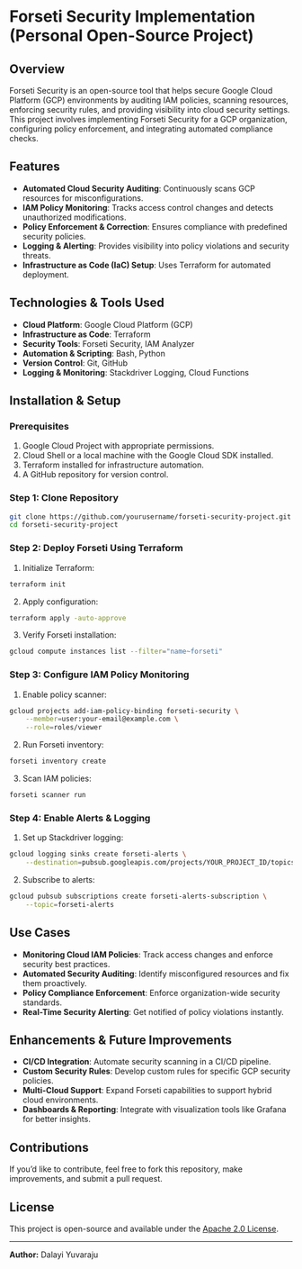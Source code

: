 # Forseti Security Implementation (Personal Open-Source Project)

## Overview
Forseti Security is an open-source tool that helps secure Google Cloud Platform (GCP) environments by auditing IAM policies, scanning resources, enforcing security rules, and providing visibility into cloud security settings. This project involves implementing Forseti Security for a GCP organization, configuring policy enforcement, and integrating automated compliance checks.

## Features
- **Automated Cloud Security Auditing**: Continuously scans GCP resources for misconfigurations.
- **IAM Policy Monitoring**: Tracks access control changes and detects unauthorized modifications.
- **Policy Enforcement & Correction**: Ensures compliance with predefined security policies.
- **Logging & Alerting**: Provides visibility into policy violations and security threats.
- **Infrastructure as Code (IaC) Setup**: Uses Terraform for automated deployment.

## Technologies & Tools Used
- **Cloud Platform**: Google Cloud Platform (GCP)
- **Infrastructure as Code**: Terraform
- **Security Tools**: Forseti Security, IAM Analyzer
- **Automation & Scripting**: Bash, Python
- **Version Control**: Git, GitHub
- **Logging & Monitoring**: Stackdriver Logging, Cloud Functions

## Installation & Setup
### Prerequisites
1. Google Cloud Project with appropriate permissions.
2. Cloud Shell or a local machine with the Google Cloud SDK installed.
3. Terraform installed for infrastructure automation.
4. A GitHub repository for version control.

### Step 1: Clone Repository
```sh
git clone https://github.com/yourusername/forseti-security-project.git
cd forseti-security-project
```

### Step 2: Deploy Forseti Using Terraform
1. Initialize Terraform:
```sh
terraform init
```
2. Apply configuration:
```sh
terraform apply -auto-approve
```
3. Verify Forseti installation:
```sh
gcloud compute instances list --filter="name~forseti"
```

### Step 3: Configure IAM Policy Monitoring
1. Enable policy scanner:
```sh
gcloud projects add-iam-policy-binding forseti-security \
    --member=user:your-email@example.com \
    --role=roles/viewer
```
2. Run Forseti inventory:
```sh
forseti inventory create
```
3. Scan IAM policies:
```sh
forseti scanner run
```

### Step 4: Enable Alerts & Logging
1. Set up Stackdriver logging:
```sh
gcloud logging sinks create forseti-alerts \
    --destination=pubsub.googleapis.com/projects/YOUR_PROJECT_ID/topics/forseti-alerts
```
2. Subscribe to alerts:
```sh
gcloud pubsub subscriptions create forseti-alerts-subscription \
    --topic=forseti-alerts
```

## Use Cases
- **Monitoring Cloud IAM Policies**: Track access changes and enforce security best practices.
- **Automated Security Auditing**: Identify misconfigured resources and fix them proactively.
- **Policy Compliance Enforcement**: Enforce organization-wide security standards.
- **Real-Time Security Alerting**: Get notified of policy violations instantly.

## Enhancements & Future Improvements
- **CI/CD Integration**: Automate security scanning in a CI/CD pipeline.
- **Custom Security Rules**: Develop custom rules for specific GCP security policies.
- **Multi-Cloud Support**: Expand Forseti capabilities to support hybrid cloud environments.
- **Dashboards & Reporting**: Integrate with visualization tools like Grafana for better insights.

## Contributions
If you’d like to contribute, feel free to fork this repository, make improvements, and submit a pull request.

## License
This project is open-source and available under the [Apache 2.0 License](https://www.apache.org/licenses/LICENSE-2.0).

---
**Author:** Dalayi Yuvaraju  


